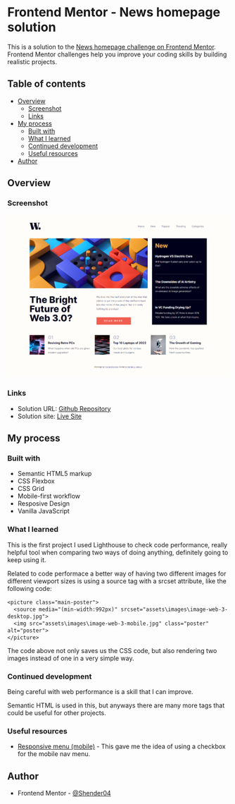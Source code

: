 # Frontend Mentor - News homepage solution

This is a solution to the [News homepage challenge on Frontend Mentor](https://www.frontendmentor.io/challenges/news-homepage-H6SWTa1MFl). Frontend Mentor challenges help you improve your coding skills by building realistic projects. 

## Table of contents

- [Overview](#overview)
  - [Screenshot](#screenshot)
  - [Links](#links)
- [My process](#my-process)
  - [Built with](#built-with)
  - [What I learned](#what-i-learned)
  - [Continued development](#continued-development)
  - [Useful resources](#useful-resources)
- [Author](#author)

## Overview

### Screenshot

![Desktop final result](./my-design/News-homepage-hendervm.github.io-desktop.png)

### Links

- Solution URL: [Github Repository](https://github.com/hendervm/news-homepage-main.git)
- Solution site: [Live Site](https://hendervm.github.io/news-homepage-main/)

## My process

### Built with

- Semantic HTML5 markup
- CSS Flexbox
- CSS Grid
- Mobile-first workflow
- Resposive Design
- Vanilla JavaScript

### What I learned

This is the first project I used Lighthouse to check code performance, really helpful tool when comparing two ways of doing anything, definitely going to keep using it.

Related to code performace a better way of having two different images for different viewport sizes is using a source tag with a srcset attribute, like the following code:
```
<picture class="main-poster">
  <source media="(min-width:992px)" srcset="assets\images\image-web-3-desktop.jpg">
  <img src="assets\images\image-web-3-mobile.jpg" class="poster" alt="poster">
</picture>
```
The code above not only saves us the CSS code, but also rendering two images instead of one in a very simple way.

### Continued development

Being careful with web performance is a skill that I can improve.

Semantic HTML is used in this, but anyways there are many more tags that could be useful for other projects.

### Useful resources

- [Responsive menu (mobile)](https://youtu.be/BqRkb_m_PuE) - This gave me the idea of using a checkbox for the mobile nav menu.

## Author

- Frontend Mentor - [@Shender04](https://www.frontendmentor.io/profile/Shender04)


